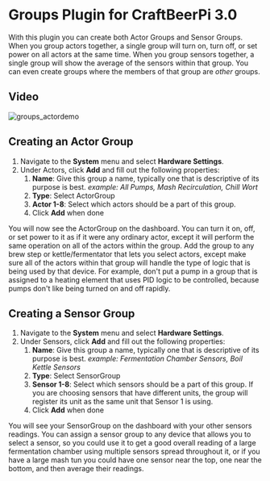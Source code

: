 # Groups Plugin for CraftBeerPi 3.0
With this plugin you can create both Actor Groups and Sensor Groups.  When you group actors together, a single group will turn on, turn off, or set power on all actors at the same time.  When you group sensors together, a single group will show the average of the sensors within that group.  You can even create groups where the members of that group are *other* groups.

## Video
![groups_actordemo](https://user-images.githubusercontent.com/29404417/28087816-cbbab528-6651-11e7-9153-768c13ab438c.gif)

## Creating an Actor Group
1.  Navigate to the **System** menu and select **Hardware Settings**.
2.  Under Actors, click **Add** and fill out the following properties:
    1.  **Name**: Give this group a name, typically one that is descriptive of its purpose is best. *example: All Pumps, Mash Recirculation, Chill Wort*
    2.  **Type**: Select ActorGroup
    3.  **Actor 1-8**: Select which actors should be a part of this group.
    4.  Click **Add** when done

You will now see the ActorGroup on the dashboard.  You can turn it on, off, or set power to it as if it were any ordinary actor, except it will perform the same operation on all of the actors within the group.  Add the group to any brew step or kettle/fermentator that lets you select actors, except make sure all of the actors within that group will handle the type of logic that is being used by that device.  For example, don't put a pump in a group that is assigned to a heating element that uses PID logic to be controlled, because pumps don't like being turned on and off rapidly.

## Creating a Sensor Group
1.  Navigate to the **System** menu and select **Hardware Settings**.
2.  Under Sensors, click **Add** and fill out the following properties:
    1.  **Name**: Give this group a name, typically one that is descriptive of its purpose is best. *example: Fermentation Chamber Sensors, Boil Kettle Sensors*
    2.  **Type**: Select SensorGroup
    3.  **Sensor 1-8**: Select which sensors should be a part of this group. If you are choosing sensors that have different units, the group will register its unit as the same unit that Sensor 1 is using.
    4.  Click **Add** when done
    
You will see your SensorGroup on the dashboard with your other sensors readings.  You can assign a sensor group to any device that allows you to select a sensor, so you could use it to get a good overall reading of a large fermentation chamber using multiple sensors spread throughout it, or if you have a large mash tun you could have one sensor near the top, one near the bottom, and then average their readings.
